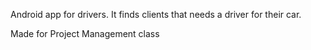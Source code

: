 Android app for drivers. It finds clients that needs a driver for their car.

Made for Project Management class
